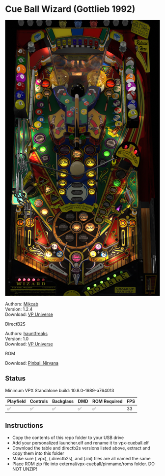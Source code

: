 # Cue Ball Wizard (Gottlieb 1992)

![Table Preview](../../images/vpx-cueball.png)

Authors: [Mikcab](https://vpuniverse.com/profile/16013-mikcab/)  
Version: 1.2.4  
Download: [VP Universe](https://vpuniverse.com/files/file/15354-cue-ball-wizard-gottlieb-1992-mikcab_mod/)

DirectB2S

Authors: [hauntfreaks](https://vpuniverse.com/profile/5216-hauntfreaks/)  
Version: 1.0  
Download: [VP Universe](https://vpuniverse.com/files/file/14085-cue-ball-wizard-gottlieb-1992-b2s-with-full-dmd/)

ROM

Download: [Pinball Nirvana](https://pinballnirvana.com/forums/resources/cueball.1698/)

## Status 

Minimum VPX Standalone build: 10.8.0-1989-a764013

| Playfield | Controls | Backglass | DMD | ROM Required | FPS | 
|-----------|----------|-----------|-----|--------------|-----|
| :white_check_mark: | :white_check_mark: | :white_check_mark: | :white_check_mark: | :white_check_mark: | 33 |

## Instructions

- Copy the contents of this repo folder to your USB drive
- Add your personalized launcher.elf and rename it to vpx-cueball.elf
- Download the table and directb2s versions listed above, extract and copy them into this folder
- Make sure (.vpx), (.directb2s), and (.ini) files are all named the same
- Place ROM zip file into external/vpx-cueball/pinmame/roms folder. DO NOT UNZIP!

